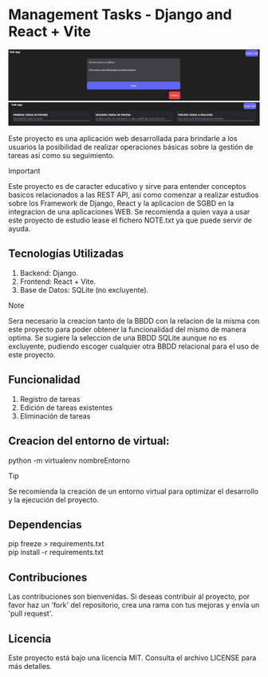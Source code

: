 # Management Tasks - Django and React + Vite

![img](images/img_2.jpg)
![img](images/img_1.jpg)

Este proyecto es una aplicación web desarrollada para brindarle a los usuarios la posibilidad de realizar operaciones básicas sobre la gestión de tareas asi como su seguimiento.

> [!IMPORTANT]
Este proyecto es de caracter educativo y sirve para entender conceptos basicos relacionados a las REST API, asi como comenzar a realizar estudios sobre los Framework de Django, React y la aplicacion de SGBD en la integracion de una aplicaciones WEB. Se recomienda a quien vaya a usar este proyecto de estudio lease el fichero NOTE.txt ya que puede servir de ayuda.

## Tecnologías Utilizadas
1. Backend: Django.
2. Frontend: React + Vite.
3. Base de Datos: SQLite (no excluyente).

> [!NOTE]
Sera necesario la creacion tanto de la BBDD con la relacion de la misma con este proyecto para poder obtener la funcionalidad del mismo de manera optima. Se sugiere la seleccion de una BBDD SQLite aunque no es excluyente, pudiendo escoger cualquier otra BBDD relacional para el uso de este proyecto.

## Funcionalidad
1. Registro de tareas
2. Edición de tareas existentes
3. Eliminación de tareas

## Creacion del entorno de virtual:
python -m virtualenv nombreEntorno

> [!TIP]
Se recomienda la creación de un entorno virtual para optimizar el desarrollo y la ejecución del proyecto.

## Dependencias
pip freeze > requirements.txt  
pip install -r requirements.txt

## Contribuciones
Las contribuciones son bienvenidas. Si deseas contribuir al proyecto, por favor haz un 'fork' del repositorio, crea una rama con tus mejoras y envía un 'pull request'.

## Licencia
Este proyecto está bajo una licencia MIT. Consulta el archivo LICENSE para más detalles.
